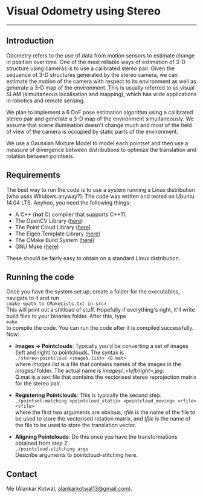 Visual Odometry using Stereo
===========
***
Introduction
------------
Odometry refers to the use of data from motion sensors to estimate change in position over time. One of the most reliable ways of estimation of 3-D structure using cameras is to use a calibrated stereo pair. Given the sequence of 3-D structures generated by the stereo camera, we can estimate the motion of the camera with respect to its environment as well as generate a 3-D map of the environment. This is usually referred to as visual SLAM (simultaneous localisation and mapping), which has wide applications in robotics and remote sensing.

We plan to implement a 6 DoF pose estimation algorithm using a calibrated stereo pair and generate a 3-D map of the environment simultaneously. We assume that scene illumination doesn't change much and most of the field of view of the camera is occupied by static parts of the environment.

We use a Gaussian Mixture Model to model each pointset and then use a measure of divergence between distributions to optimize the translation and rotation between pointsets.

Requirements
------------
The best way to run the code is to use a system running a Linux distribution (who uses Windows anyway?). The code was written and tested on Ubuntu 14.04 LTS. Anyhoo, you need the following things:
+ A C++ (**not** C) compiler that supports C++11.
+ The OpenCV Library ([here](http://opencv.org/))
+ The Point Cloud Library ([here](http://pointclouds.org/))
+ The Eigen Template Library ([here](http://eigen.tuxfamily.org/))
+ The CMake Build System ([here](www.cmake.org/))
+ GNU Make ([here](www.gnu.org/software/make/))

These should be fairly easy to obtain on a standard Linux distribution.

Running the code
----------------
Once you have the system set up, create a folder for the executables, navigate to it and run  
`cmake <path to CMakeLists.txt in src>`  
This will print out a shitload of stuff. Hopefully if everything's right, it'll write build files to your binaries folder. After this, type  
`make`  
to compile the code. You can run the code after it is compiled successfully. Now:

+ **Images -> Pointclouds**: Typically you'd be converting a set of images (left and right) to pointclouds. The syntax is  
`./stereo-pointcloud <images.list> <Q.mat>`  
where *images.list* is a file that contains names of the images in the *images/* folder. The actual name is *images/<entry in images.list>_<left/right>.jpg*.  
Q.mat is a text file that contains the vectorised stereo reprojection matrix for the stereo pair.
+ **Registering Pointclouds**: This is typically the second step.  
`./pointset-matching <pointcloud_static> <pointcloud_moving> <rfile> <tfile>`  
where the first two arguments are obvious, *rfile* is the name of the file to be used to store the vectorised rotation matrix, and *tfile* is the name of the file to be used to store the translation vector.

+ **Aligning Pointclouds**: Do this once you have the transformations obtained from step 2.  
`./pointcloud-stitching args`  
Describe arguments to pointcloud-stitching here.

Contact
-------
Me (Alankar Kotwal, <alankarkotwal13@gmail.com>).
